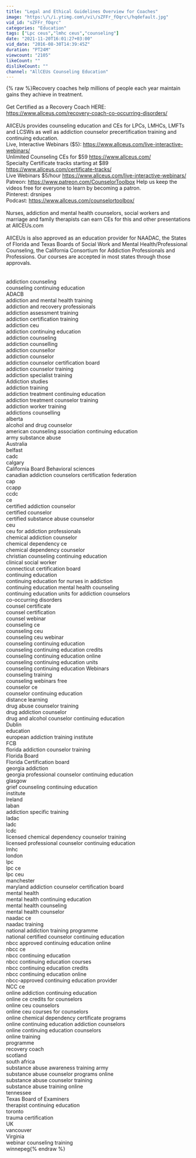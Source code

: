 ```yaml
---
title: "Legal and Ethical Guidelines Overview for Coaches"
image: "https:\/\/i.ytimg.com\/vi\/sZFFr_fOqrc\/hqdefault.jpg"
vid_id: "sZFFr_fOqrc"
categories: "Education"
tags: ["Lpc ceus","lmhc ceus","counseling"]
date: "2021-11-20T16:01:27+03:00"
vid_date: "2016-08-30T14:39:45Z"
duration: "PT24M"
viewcount: "2105"
likeCount: ""
dislikeCount: ""
channel: "AllCEUs Counseling Education"
---
```

{% raw %}Recovery coaches help millions of people each year maintain gains they achieve in treatment.  <br /><br />Get Certified as a Recovery Coach HERE: <a rel="nofollow" target="blank" href="https://www.allceus.com/recovery-coach-co-occurring-disorders/">https://www.allceus.com/recovery-coach-co-occurring-disorders/</a><br /><br />AllCEUs provides counseling education and CEs for LPCs, LMHCs, LMFTs and LCSWs as well as addiction counselor precertification training and continuing education.<br />Live, Interactive Webinars ($5): <a rel="nofollow" target="blank" href="https://www.allceus.com/live-interactive-webinars/">https://www.allceus.com/live-interactive-webinars/</a><br />Unlimited Counseling CEs for $59 <a rel="nofollow" target="blank" href="https://www.allceus.com/">https://www.allceus.com/</a><br />Specialty Certificate tracks starting at $89 <a rel="nofollow" target="blank" href="https://www.allceus.com/certificate-tracks/">https://www.allceus.com/certificate-tracks/</a><br />Live Webinars $5/hour <a rel="nofollow" target="blank" href="https://www.allceus.com/live-interactive-webinars/">https://www.allceus.com/live-interactive-webinars/</a><br />Patreon: <a rel="nofollow" target="blank" href="https://www.patreon.com/CounselorToolbox">https://www.patreon.com/CounselorToolbox</a> Help us keep the videos free for everyone to learn by becoming a patron.<br />Pinterest: drsnipes<br />Podcast: <a rel="nofollow" target="blank" href="https://www.allceus.com/counselortoolbox/">https://www.allceus.com/counselortoolbox/</a><br /><br />Nurses, addiction and mental health counselors, social workers and marriage and family therapists can earn CEs for this and other presentations at AllCEUs.com<br /><br />AllCEUs is also approved as an education provider for NAADAC, the States of Florida and Texas Boards of Social Work and Mental Health/Professional Counseling, the California Consortium for Addiction Professionals and Professions. Our courses are accepted in most states through those approvals.<br /><br /><br />addiction counseling<br />counseling continuing education<br />ADACB<br />addiction and mental health training<br />addiction and recovery professionals<br />addiction assessment training<br />addiction certification training<br />addiction ceu <br />addiction continuing education<br />addiction counseling<br />addiction counselling<br />addiction counsellor<br />addiction counselor<br />addiction counselor certification board<br />addiction counselor training<br />addiction specialist training<br />Addiction studies<br />addiction training<br />addiction treatment continuing education<br />addiction treatment counselor training<br />addiction worker training<br />addictions counselling<br />alberta<br />alcohol and drug counselor<br />american counseling association continuing education<br />army substance abuse<br />Australia<br />belfast<br />cadc<br />calgary<br />California Board Behavioral sciences<br />canadian addiction counselors certification federation<br />cap<br />ccapp<br />ccdc<br />ce <br />certified addiction counselor<br />certified counselor<br />certified substance abuse counselor<br />ceu<br />ceu for addiction professionals<br />chemical addiction counselor<br />chemical dependency ce<br />chemical dependency counselor<br />christian counseling continuing education<br />clinical social worker<br />connecticut certification board<br />continuing education<br />continuing education for nurses in addiction<br />continuing education mental health counseling<br />continuing education units for addiction counselors<br />co-occurring disorders<br />counsel certificate<br />counsel certification<br />counsel webinar<br />counseling ce<br />counseling ceu<br />counseling ceu webinar<br />counseling continuing education<br />counseling continuing education credits<br />counseling continuing education online<br />counseling continuing education units<br />counseling continuing education Webinars<br />counseling training<br />counseling webinars free<br />counselor ce<br />counselor continuing education<br />distance learning<br />drug abuse counselor training<br />drug addiction counselor<br />drug and alcohol counselor continuing education<br />Dublin<br />education<br />european addiction training institute<br />FCB<br />florida addiction counselor training<br />Florida Board<br />Florida Certification board<br />georgia addiction<br />georgia professional counselor continuing education<br />glasgow<br />grief counseling continuing education<br />institute<br />Ireland<br />laban<br />addiction specific training<br />ladac<br />ladc<br />lcdc<br />licensed chemical dependency counselor training<br />licensed professional counselor continuing education<br />lmhc<br />london<br />lpc<br />lpc ce <br />lpc ceu<br />manchester<br />maryland addiction counselor certification board<br />mental health<br />mental health continuing education<br />mental health counseling<br />mental health counselor<br />naadac ce<br />naadac training<br />national addiction training programme<br />national certified counselor continuing education<br />nbcc approved continuing education online<br />nbcc ce<br />nbcc continuing education<br />nbcc continuing education courses<br />nbcc continuing education credits<br />nbcc continuing education online<br />nbcc-approved continuing education provider<br />NCC ce<br />online addiction continuing education<br />online ce credits for counselors<br />online ceu counselors<br />online ceu courses for counselors<br />online chemical dependency certificate programs<br />online continuing education addiction counselors<br />online continuing education counselors<br />online training<br />programme<br />recovery coach<br />scotland<br />south africa<br />substance abuse awareness training army<br />substance abuse counselor programs online<br />substance abuse counselor training<br />substance abuse training online<br />tennessee <br />Texas Board of Examiners<br />therapist continuing education<br />toronto<br />trauma certification<br />UK<br />vancouver<br />Virginia<br />webinar counseling training<br />winnepeg{% endraw %}
